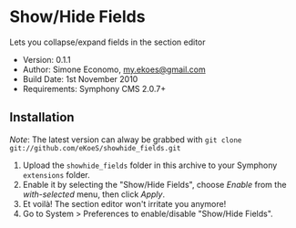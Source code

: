 # Show/Hide Fields

Lets you collapse/expand fields in the section editor

- Version: 0.1.1
- Author: Simone Economo, my.ekoes@gmail.com
- Build Date: 1st November 2010
- Requirements: Symphony CMS 2.0.7+

## Installation

_Note_: The latest version can alway be grabbed with `git clone git://github.com/eKoeS/showhide_fields.git`

1. Upload the `showhide_fields` folder in this archive to your Symphony `extensions` folder.
2. Enable it by selecting the "Show/Hide Fields", choose _Enable_ from the _with-selected_ menu, then click _Apply_.
3. Et voilà! The section editor won't irritate you anymore!
4. Go to System > Preferences to enable/disable "Show/Hide Fields".
